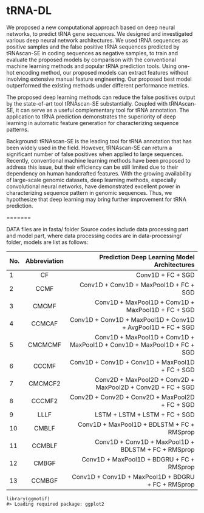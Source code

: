# tRNA-DL

We proposed a new computational approach based on deep neural networks, to predict tRNA gene sequences. We designed and investigated various deep neural network architectures. We used tRNA sequences as positive samples and the false positive tRNA sequences predicted by tRNAscan-SE in coding sequences as negative samples, to train and evaluate the proposed models by comparison with the conventional machine learning methods and popular tRNA prediction tools. Using one-hot encoding method, our proposed models can extract features without involving extensive manual feature engineering. Our proposed best model outperformed the existing methods under different performance metrics.

The proposed deep learning methods can reduce the false positives output by the state-of-art tool tRNAscan-SE substantially. Coupled with tRNAscan-SE, it can serve as a useful complementary tool for tRNA annotation. The application to tRNA prediction demonstrates the superiority of deep learning in automatic feature generation for characterizing sequence patterns.


Background: tRNAscan-SE is the leading tool for tRNA annotation that has been widely used in the field. However, tRNAscan-SE can return a significant number of false positives when applied to large sequences. Recently, conventional machine learning methods have been proposed to address this issue, but their efficiency can be still limited due to their dependency on human handcrafted features. With the growing availability of large-scale genomic datasets, deep learning methods, especially convolutional neural networks, have demonstrated excellent power in characterizing sequence pattern in genomic sequences. Thus, we hypothesize that deep learning may bring further improvement for tRNA prediction.


=======

DATA files are in fasta/ folder
Source codes include data processing part and model part, where data processing codes are in data-processing/ folder, models are list 
as follows:

| No.| Abbreviation | Prediction Deep Learning Model Architectures| 
| ------------- |:-------------:| -----:|
1 | CF | Conv1D + FC + SGD
2 | CCMF | Conv1D + Conv1D + MaxPool1D + FC + SGD
3 | CMCMF | Conv1D + MaxPool1D + Conv1D + MaxPool1D + FC + SGD
4 | CCMCAF | Conv1D + Conv1D + MaxPool1D + Conv1D + AvgPool1D + FC + SGD
5 | CMCMCMF | Conv1D + MaxPool1D + Conv1D + MaxPool1D + Conv1D + MaxPool1D + FC + SGD
6 | CCCMF | Conv1D + Conv1D + Conv1D + MaxPool1D + FC + SGD
7 | CMCMCF2 | Conv2D + MaxPool2D + Conv2D + MaxPool2D + Conv2D + FC + SGD
8 | CCCMF2 | Conv2D + Conv2D + Conv2D + MaxPool2D + FC + SGD
9 | LLLF | LSTM + LSTM + LSTM + FC + SGD
10 | CMBLF | Conv1D + MaxPool1D + BDLSTM + FC + RMSprop
11 | CCMBLF | Conv1D + Conv1D + MaxPool1D + BDLSTM + FC + RMSprop
12 | CMBGF | Conv1D + MaxPool1D + BDGRU + FC + RMSprop
13 | CCMBGF | Conv1D + Conv1D + MaxPool1D + BDGRU + FC + RMSprop

``` {.py}
library(ggmotif)
#> Loading required package: ggplot2
```

